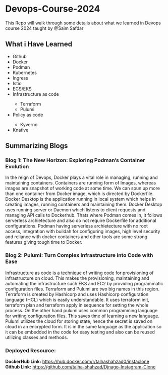 # Devops-Course-2024
This Repo will walk through some details about what we learned in Devops course 2024 taught by @Saim Safdar
## What i Have Learned
<ul>
  <li>Github</li>
  <li>Docker</li>
  <li>Podman</li>
  <li>Kubernetes</li>
  <li>Ingress</li>
  <li>Istio</li>
  <li>ECS/EKS</li>
  <li>Infrastructure as code</li>
  <ul>
    <li>Terraform</li>
    <li>Pulumi</li>
  </ul>
  <li>Policy as code</li>
  <ul>
    <li>Kyverno</li>
  </ul>
  <li>Knative</li>
</ul>

## Summarizing Blogs

### Blog 1: The New Horizon: Exploring Podman’s Container Evolution
In the reign of Devops, Docker plays a vital role in managing, running and maintaining containers. Containers are running form of Images, whereas images are snapshot of working code at some time. We can spun up more than one container from Docker image, which is directed by Dockerfile. Docker Desktop is the application running in local system which helps in creating images, running containers and maintaining them. Docker Desktop uses running server or Daemon which listens to client requests and managing API calls to Dockerhub. Thats where Podman comes in, it follows serverless archietecture and also do not require Dockerfile for additional configurations. Podman having serverless archietecture with no root access, integration with buildah for configuring images, high level security and reliance with docker containers and other tools are some strong features giving tough time to Docker.

### Blog 2: Pulumi: Turn Complex Infrastructure into Code with Ease
Infrastructure as code is a technique of writing code for provisioning of infrastructure on cloud. This makes the provisioning, maintaining and automating the infrastructure such EKS and EC2 by providing programmatic configuration files. Terraform and Pulumi are two big names in this region. Terraform is created by Hashicorp and uses Hashicorp configuration language (HCL) which is easily understandable. It uses terraform init, terraform plan and terraform apply in sequence for setting the whole process. On the other hand pulumi uses common programming language for writing configuration files. This saves time of learning a new language. Pulumi utilizes the cloud for storing state, hence the secret is saved on cloud in an encrypted form. It is in the same language as the application so it can be embedded in the code for easy testing and also can be reused utilizing classes and methods.

### Deployed Resource:
**DockerHub Link:** https://hub.docker.com/r/talhashahzad0/instaclone
<br>
**Github Link:** https://github.com/talha-shahzad/Djnago-Instagram-Clone
